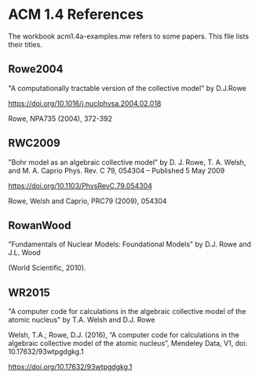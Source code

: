 # ACM 1.4 References

The workbook acm1.4a-examples.mw refers to some
papers. This file lists their titles.

## Rowe2004

"A computationally tractable version of the collective model"
by D.J.Rowe

https://doi.org/10.1016/j.nuclphysa.2004.02.018

Rowe, NPA735 (2004), 372-392

## RWC2009

"Bohr model as an algebraic collective model"
by D. J. Rowe, T. A. Welsh, and M. A. Caprio
Phys. Rev. C 79, 054304 – Published 5 May 2009

https://doi.org/10.1103/PhysRevC.79.054304

Rowe, Welsh and Caprio, PRC79 (2009), 054304

## RowanWood

"Fundamentals of Nuclear Models: Foundational Models"
by D.J. Rowe and J.L. Wood

(World Scientific, 2010).

## WR2015

"A computer code for calculations in the algebraic collective model of the atomic nucleus"
by T.A. Welsh and D.J. Rowe

Welsh, T.A.; Rowe, D.J. (2016), 
“A computer code for calculations in the algebraic collective model of the atomic nucleus”, 
Mendeley Data, V1, doi: 10.17632/93wtpgdgkg.1

https://doi.org/10.17632/93wtpgdgkg.1


